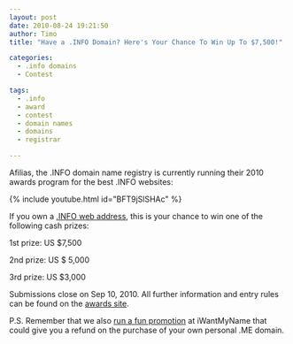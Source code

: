 ```yaml
---
layout: post
date: 2010-08-24 19:21:50
author: Timo
title: "Have a .INFO Domain? Here's Your Chance To Win Up To $7,500!"

categories:
  - .info domains
  - Contest

tags:
  - .info
  - award
  - contest
  - domain names
  - domains
  - registrar

---
```


Afilias, the .INFO domain name registry is currently running their 2010 awards program for the best .INFO websites:

{% include youtube.html id="BFT9jSlSHAc" %}

If you own a [.INFO web address](https://iwantmyname.com/domains/info-domain-name-registration-for-information), this is your chance to win one of the following cash prizes:

1st prize: US $7,500

2nd prize: US $ 5,000

3rd prize: US $3,000

Submissions close on Sep 10, 2010. All further information and entry rules can be found on the [awards site](http://info-award.info).

P.S. Remember that we also [run a fun promotion](http://blog.iwantmyname.com/2010/08/want-a-free-me-domain.html) at iWantMyName that could give you a refund on the purchase of your own personal .ME domain.
